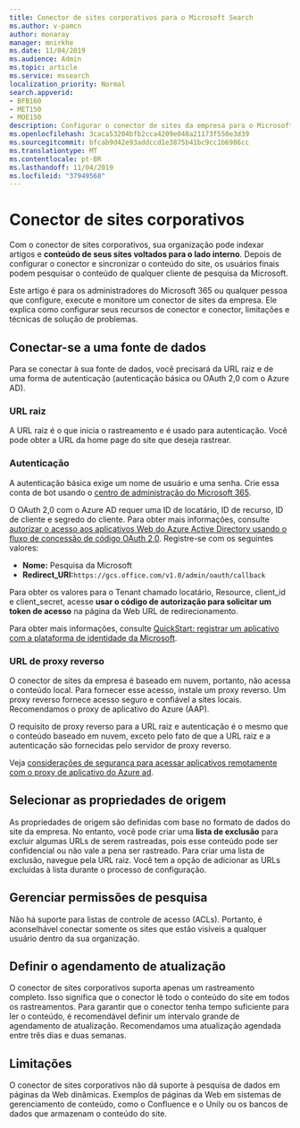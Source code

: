```yaml
---
title: Conector de sites corporativos para o Microsoft Search
ms.author: v-pamcn
author: monaray
manager: mnirkhe
ms.date: 11/04/2019
ms.audience: Admin
ms.topic: article
ms.service: mssearch
localization_priority: Normal
search.appverid:
- BFB160
- MET150
- MOE150
description: Configurar o conector de sites da empresa para o Microsoft Search
ms.openlocfilehash: 3caca53204bfb2cca4209e048a21173f550e3d39
ms.sourcegitcommit: bfcab9d42e93addccd1e3875b41bc9cc1b6986cc
ms.translationtype: MT
ms.contentlocale: pt-BR
ms.lasthandoff: 11/04/2019
ms.locfileid: "37949568"
---
```

# <a name="enterprise-websites-connector"></a>Conector de sites corporativos

Com o conector de sites corporativos, sua organização pode indexar artigos e **conteúdo de seus sites voltados para o lado interno**. Depois de configurar o conector e sincronizar o conteúdo do site, os usuários finais podem pesquisar o conteúdo de qualquer cliente de pesquisa da Microsoft.

Este artigo é para os administradores do Microsoft 365 ou qualquer pessoa que configure, execute e monitore um conector de sites da empresa. Ele explica como configurar seus recursos de conector e conector, limitações e técnicas de solução de problemas.  

## <a name="connect-to-a-data-source"></a>Conectar-se a uma fonte de dados 
Para se conectar à sua fonte de dados, você precisará da URL raiz e de uma forma de autenticação (autenticação básica ou OAuth 2,0 com o Azure AD).

### <a name="root-url"></a>URL raiz
A URL raiz é o que inicia o rastreamento e é usado para autenticação. Você pode obter a URL da home page do site que deseja rastrear.

### <a name="authentication"></a>Autenticação 
A autenticação básica exige um nome de usuário e uma senha. Crie essa conta de bot usando o [centro de administração do Microsoft 365](https://admin.microsoft.com).

O OAuth 2,0 com o Azure AD requer uma ID de locatário, ID de recurso, ID de cliente e segredo do cliente.
Para obter mais informações, consulte [autorizar o acesso aos aplicativos Web do Azure Active Directory usando o fluxo de concessão de código OAuth 2,0](https://docs.microsoft.com/azure/active-directory/develop/v1-protocols-oauth-code). Registre-se com os seguintes valores:
* **Nome:** Pesquisa da Microsoft
* **Redirect_URI:**`https://gcs.office.com/v1.0/admin/oauth/callback`

Para obter os valores para o Tenant chamado locatário, Resource, client_id e client_secret, acesse **usar o código de autorização para solicitar um token de acesso** na página da Web URL de redirecionamento.

Para obter mais informações, consulte [QuickStart: registrar um aplicativo com a plataforma de identidade da Microsoft](https://docs.microsoft.com/azure/active-directory/develop/quickstart-register-app).

### <a name="reverse-proxy-url"></a>URL de proxy reverso 
O conector de sites da empresa é baseado em nuvem, portanto, não acessa o conteúdo local. Para fornecer esse acesso, instale um proxy reverso. Um proxy reverso fornece acesso seguro e confiável a sites locais. Recomendamos o proxy de aplicativo do Azure (AAP).

O requisito de proxy reverso para a URL raiz e autenticação é o mesmo que o conteúdo baseado em nuvem, exceto pelo fato de que a URL raiz e a autenticação são fornecidas pelo servidor de proxy reverso.

Veja [considerações de segurança para acessar aplicativos remotamente com o proxy de aplicativo do Azure ad](https://docs.microsoft.com/azure/active-directory/manage-apps/application-proxy-security).

## <a name="select-the-source-properties"></a>Selecionar as propriedades de origem 
As propriedades de origem são definidas com base no formato de dados do site da empresa. No entanto, você pode criar uma **lista de exclusão** para excluir algumas URLs de serem rastreadas, pois esse conteúdo pode ser confidencial ou não vale a pena ser rastreado. Para criar uma lista de exclusão, navegue pela URL raiz. Você tem a opção de adicionar as URLs excluídas à lista durante o processo de configuração.

## <a name="manage-search-permissions"></a>Gerenciar permissões de pesquisa 
Não há suporte para listas de controle de acesso (ACLs). Portanto, é aconselhável conectar somente os sites que estão visíveis a qualquer usuário dentro da sua organização.

## <a name="set-the-refresh-schedule"></a>Definir o agendamento de atualização
O conector de sites corporativos suporta apenas um rastreamento completo. Isso significa que o conector lê todo o conteúdo do site em todos os rastreamentos. Para garantir que o conector tenha tempo suficiente para ler o conteúdo, é recomendável definir um intervalo grande de agendamento de atualização. Recomendamos uma atualização agendada entre três dias e duas semanas.

## <a name="limitations"></a>Limitações 
O conector de sites corporativos não dá suporte à pesquisa de dados em páginas da Web dinâmicas. Exemplos de páginas da Web em sistemas de gerenciamento de conteúdo, como o Confluence e o Unily ou os bancos de dados que armazenam o conteúdo do site.